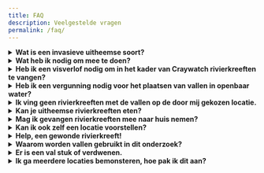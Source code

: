 ```yaml
---
title: FAQ
description: Veelgestelde vragen
permalink: /faq/
---
```


<details closed markdown="1">
<summary><strong>Wat is een invasieve uitheemse soort?</strong></summary>
Een uitheemse soort is een dier, plant of ander organisme dat van nature niet voorkomt in een bepaald ecosysteem en daar vaak door menselijk handelen wordt binnengebracht. Soms kan een uitheemse soort zich vestigen in het nieuwe leefgebied en zich vervolgens snel verspreiden, onder andere door een gebrek aan natuurlijke vijanden. Wanneer hij hierdoor de inheemse biodiversiteit verstoort en een ecologisch, economisch of gezondheidsrisico vormt, krijgt hij het label 'invasief'.
</details>

<details closed markdown="1">
<summary><strong>Wat heb ik nodig om mee te doen?</strong></summary>
Als je je aanmeldt, krijg je al het nodige materiaal toegestuurd. Je hebt wel een gsm of fototoestel nodig om foto's te kunnen trekken van de rivierkreeften. Dingen die ook handig zijn om te gebruiken zijn laarzen, regenkledij en een schrijfplank (ook als je niet over deze dingen beschikt kan je nog steeds meedoen).
</details>

<details closed markdown="1">
<summary><strong>Heb ik een visverlof nodig om in het kader van Craywatch rivierkreeften te vangen?</strong></summary>
Nee, dat is niet nodig. Als vrijwilliger kan je zonder visvergunning de toegestuurde vallen plaatsen op de afgesproken locatie(s) en data binnen het kader van Craywatch.
</details>

<details closed markdown="1">
<summary><strong>Heb ik een vergunning nodig voor het plaatsen van vallen in openbaar water?</strong></summary>
Ja, voor het plaatsen van vallen en andere vangtuigen in openbare wateren is een vergunning noodzakelijk. Binnen het kader van Craywatch val je onder een algemene vergunning voor het plaatsen van de toegestuurde vallen voor wetenschappelijk onderzoek. Dit geldt enkel voor de toegestuurde vallen en op de afgesproken locatie(s) en data.
</details>

<details closed markdown="1">
<summary><strong>Ik ving geen rivierkreeften met de vallen op de door mij gekozen locatie.</strong></summary>
Dat is goed nieuws! Vermoedelijk betekent dit dat er geen rivierkreeften aanwezig zijn op die locatie. Geef deze 'nulwaarneming' zeker door, want de afwezigheid van kreeften is voor ons even belangrijk als een waarneming van een rivierkreeft! Op de pagina [rapporteer waarnemingen](/waarnemingen/) wordt uitgelegd hoe je een nulwaarneming invoert.
</details>

<details closed markdown="1">
<summary><strong>Kan je uitheemse rivierkreeften eten?</strong></summary>
Rivierkreeften leven in het water en wroeten in de bodem. Hierdoor worden zij gemakkelijk blootgesteld aan zware metalen en andere verontreinigingen. Zeker in vervuilde wateren stapelen deze giftige stoffen zich in hoge concentraties op in de weefsels van de dieren. Het vangen en eten van uitheemse rivierkreeften uit Vlaamse wateren is omwille van de mogelijke gezondheidsrisico's bijgevolg af te raden.
</details>

<details closed markdown="1">
<summary><strong>Mag ik gevangen rivierkreeften mee naar huis nemen?</strong></summary>
Nee, dat mag niet. Rivierkreeften gevangen tijdens Craywatch moeten terug uitgezet worden op de locatie waar ze werden gevangen. Het is niet toegelaten, en zelfs wettelijk verboden, om gevangen rivierkreeften mee naar huis te nemen. Ze zouden namelijk kunnen ontsnappen en elders een nieuwe populatie kunnen stichten. Daarnaast zou zo ook de kreeftenpest,  een schimmelziekte die dodelijk is voor inheemse rivierkreeften en waar uitheemse rivierkreeften potentiële drager van zijn, zich verder kunnen verspreiden.
</details>

<details closed markdown="1">
<summary><strong>Kan ik ook zelf een locatie voorstellen?</strong></summary>
Ja, dat is mogelijk. Je kan, wanneer je je aanmeldt bij Craywatch via het Google formulier, een locatie voorstellen. Wij zullen dan kijken of je suggestie voldoet aan enkele criteria, waaronder de diepte en oppervlakte van het water,  en deze na goedkeuring toevoegen aan de lijst van locaties. Het is wel belangrijk om dit steeds in samenspraak te doen en de vallen dus niet op willekeurige locaties uit te zetten. Zo kunnen jouw (nul)waarnemingen zeker meetellen in dit onderzoek. Bij vragen kan je altijd contact opnemen met <craywatch@inbo.be>.
</details>

<details closed markdown="1">
<summary><strong>Help, een gewonde rivierkreeft!</strong></summary>
Rivierkreeften die samen in een val zitten kunnen elkaar soms verwonden. Ook kan het gebeuren dat een rivierkreeft een poot loslaat bij het hanteren. Dit is een natuurlijk ontsnappingsmechanisme en doet het dier normaal geen pijn. De afgeworpen poot zal gewoon weer teruggroeien en na enkele maanden is het dier terug als voorheen. Laat dit je alvast niet weerhouden om de rivierkreeft te fotograferen en jouw waarneming door te geven.
</details>

<details closed markdown="1">
<summary><strong>Waarom worden vallen gebruikt in dit onderzoek?</strong></summary>
Rivierkreeften zijn voornamelijk 's nachts actief en verbergen zich overdag in holen of tussen dichte vegetatie. Hierdoor zijn ze meestal moeilijk waar te nemen en worden ze pas gespot wanneer ze al in grote aantallen aanwezig zijn. Het is de bedoeling om bij het project Craywatch ook kleine of recent ontstane populaties te detecteren. Hiervoor is het gebruik van beaasde vallen die 's nachts blijven staan de meest geschikte methode.
</details>

<details closed markdown="1">
<summary><strong>Er is een val stuk of verdwenen.</strong></summary>
Dat is erg jammer, maar niets aan te doen. Probeer steeds de vallen zo onopvallend mogelijk te plaatsen om het risico op diefstal en vandalisme te beperken. Mocht er toch een val verdwijnen of stukgaan, noteer dit dan of meldt het aan het Craywatch-team zodat wij dit kunnen registreren. Het aantal vallen per locatie is namelijk een belangrijk gegeven voor onze analyses achteraf.
</details>

<details closed markdown="1">
<summary><strong>Ik ga meerdere locaties bemonsteren, hoe pak ik dit aan?</strong></summary>
Indien je meerdere locaties hebt gekozen, dan kan je het onderzoek op twee manieren uitvoeren. Ofwel richt je je op één locatie per 5 dagen en rond je je werk af voordat je aan de volgende plek begint. Ofwel plaats en controleer je de vallen op twee of meer locaties binnen dezelfde periode van 5 dagen. In het eerste geval kan je mits goedkeuring je set materiaal hergebruiken. Let wel op, dit mag enkel als de locaties in dezelfde regio liggen om verdere verspreiding van de kreeftenpest te voorkomen. Wil je het op de tweede manier doen, laat dit dan op voorhand weten zodat we extra pakketten met materiaal kunnen opsturen.
</details>
